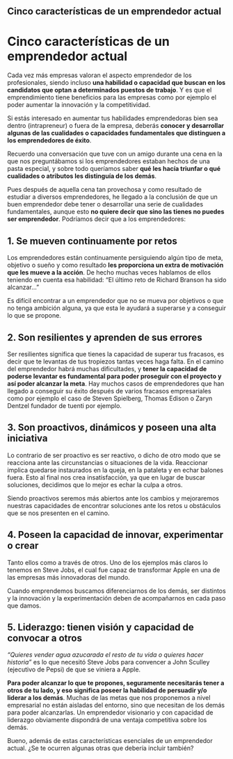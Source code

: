 ## Cinco características de un emprendedor actual
# Cinco características de un emprendedor actual
Cada vez más empresas valoran el aspecto emprendedor de los profesionales, siendo incluso **una habilidad o capacidad que buscan en los candidatos que optan a determinados puestos de trabajo**. Y es que el emprendimiento tiene beneficios para las empresas como por ejemplo el poder aumentar la innovación y la competitividad.

Si estás interesado en aumentar tus habilidades emprendedoras bien sea dentro (intrapreneur) o fuera de la empresa, deberás **conocer y desarrollar algunas de las cualidades o capacidades fundamentales que distinguen a los emprendedores de éxito**.

Recuerdo una conversación que tuve con un amigo durante una cena en la que nos preguntábamos si los emprendedores estaban hechos de una pasta especial, y sobre todo queríamos saber **qué les hacía triunfar o qué cualidades o atributos les distinguía de los demás**.

Pues después de aquella cena tan provechosa y como resultado de estudiar a diversos emprendedores, he llegado a la conclusión de que un buen emprendedor debe tener o desarrollar una serie de cualidades fundamentales, aunque esto **no quiere decir que sino las tienes no puedes ser emprendedor**. Podríamos decir que a los emprendedores:

## 1. Se mueven continuamente por retos

Los emprendedores están continuamente persiguiendo algún tipo de meta, objetivo o sueño y como resultado **les proporciona un extra de motivación que les mueve a la acción**. De hecho muchas veces hablamos de ellos teniendo en cuenta esa habilidad: “El último reto de Richard Branson ha sido alcanzar…”

Es difícil encontrar a un emprendedor que no se mueva por objetivos o que no tenga ambición alguna, ya que esta le ayudará a superarse y a conseguir lo que se propone.

## 2. Son resilientes y aprenden de sus errores

Ser resilientes significa que tienes la capacidad de superar tus fracasos, es decir que te levantas de tus tropiezos tantas veces haga falta. En el camino del emprendedor habrá muchas dificultades, y **tener la capacidad de poderse levantar es fundamental para poder proseguir con el proyecto y así poder alcanzar la meta**. Hay muchos casos de emprendedores que han llegado a conseguir su éxito después de varios fracasos empresariales como por ejemplo el caso de Steven Spielberg, Thomas Edison o Zaryn Dentzel fundador de tuenti por ejemplo.

## 3. Son proactivos, dinámicos y poseen una alta iniciativa

Lo contrario de ser proactivo es ser reactivo, o dicho de otro modo que se reacciona ante las circunstancias o situaciones de la vida. Reaccionar implica quedarse instaurados en la queja, en la pataleta y en echar balones fuera. Esto al final nos crea insatisfacción, ya que en lugar de buscar soluciones, decidimos que lo mejor es echar la culpa a otros.

Siendo proactivos seremos más abiertos ante los cambios y mejoraremos nuestras capacidades de encontrar soluciones ante los retos u obstáculos que se nos presenten en el camino.

## 4. Poseen la capacidad de innovar, experimentar o crear

Tanto ellos como a través de otros. Uno de los ejemplos más claros lo tenemos en Steve Jobs, el cual fue capaz de transformar Apple en una de las empresas más innovadoras del mundo.

Cuando emprendemos buscamos diferenciarnos de los demás, ser distintos y la innovación y la experimentación deben de acompañarnos en cada paso que damos.

## 5. Liderazgo: tienen visión y capacidad de convocar a otros

*“Quieres vender agua azucarada el resto de tu vida o quieres hacer historia”* es lo que necesitó Steve Jobs para convencer a John Sculley (ejecutivo de Pepsi) de que se viniera a Apple.

**Para poder alcanzar lo que te propones, seguramente necesitarás tener a otros de tu lado, y eso significa poseer la habilidad de persuadir y/o liderar a los demás**. Muchas de las metas que nos proponemos a nivel empresarial no están aisladas del entorno, sino que necesitan de los demás para poder alcanzarlas. Un emprendedor visionario y con capacidad de liderazgo obviamente dispondrá de una ventaja competitiva sobre los demás.

Bueno, además de estas características esenciales de un emprendedor actual. ¿Se te ocurren algunas otras que debería incluir también?
